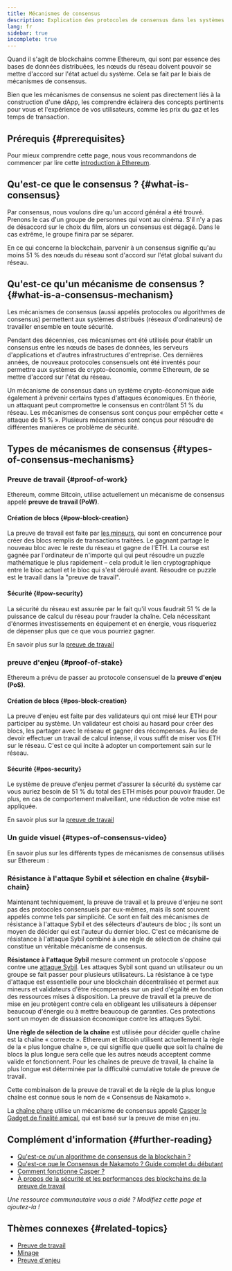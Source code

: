 ```yaml
---
title: Mécanismes de consensus
description: Explication des protocoles de consensus dans les systèmes distribués et du rôle qu'ils jouent dans Ethereum.
lang: fr
sidebar: true
incomplete: true
---
```


Quand il s'agit de blockchains comme Ethereum, qui sont par essence des bases de données distribuées, les nœuds du réseau doivent pouvoir se mettre d'accord sur l'état actuel du système. Cela se fait par le biais de mécanismes de consensus.

Bien que les mécanismes de consensus ne soient pas directement liés à la construction d'une dApp, les comprendre éclairera des concepts pertinents pour vous et l'expérience de vos utilisateurs, comme les prix du gaz et les temps de transaction.

## Prérequis {#prerequisites}

Pour mieux comprendre cette page, nous vous recommandons de commencer par lire cette [introduction à Ethereum](/developers/docs/intro-to-ethereum/).

## Qu'est-ce que le consensus ? {#what-is-consensus}

Par consensus, nous voulons dire qu'un accord général a été trouvé. Prenons le cas d'un groupe de personnes qui vont au cinéma. S'il n'y a pas de désaccord sur le choix du film, alors un consensus est dégagé. Dans le cas extrême, le groupe finira par se séparer.

En ce qui concerne la blockchain, parvenir à un consensus signifie qu'au moins 51 % des nœuds du réseau sont d'accord sur l'état global suivant du réseau.

## Qu'est-ce qu'un mécanisme de consensus ? {#what-is-a-consensus-mechanism}

Les mécanismes de consensus (aussi appelés protocoles ou algorithmes de consensus) permettent aux systèmes distribués (réseaux d'ordinateurs) de travailler ensemble en toute sécurité.

Pendant des décennies, ces mécanismes ont été utilisés pour établir un consensus entre les nœuds de bases de données, les serveurs d'applications et d'autres infrastructures d'entreprise. Ces dernières années, de nouveaux protocoles consensuels ont été inventés pour permettre aux systèmes de crypto-économie, comme Ethereum, de se mettre d'accord sur l'état du réseau.

Un mécanisme de consensus dans un système crypto-économique aide également à prévenir certains types d'attaques économiques. En théorie, un attaquant peut compromettre le consensus en contrôlant 51 % du réseau. Les mécanismes de consensus sont conçus pour empêcher cette « attaque de 51 % ». Plusieurs mécanismes sont conçus pour résoudre de différentes manières ce problème de sécurité.

<YouTube id="dylgwcPH4EA" />

## Types de mécanismes de consensus {#types-of-consensus-mechanisms}

### Preuve de travail {#proof-of-work}

Ethereum, comme Bitcoin, utilise actuellement un mécanisme de consensus appelé **preuve de travail (PoW)**.

#### Création de blocs {#pow-block-creation}

La preuve de travail est faite par [les mineurs](/developers/docs/consensus-mechanisms/pow/mining/), qui sont en concurrence pour créer des blocs remplis de transactions traitées. Le gagnant partage le nouveau bloc avec le reste du réseau et gagne de l'ETH. La course est gagnée par l'ordinateur de n'importe qui qui peut résoudre un puzzle mathématique le plus rapidement – cela produit le lien cryptographique entre le bloc actuel et le bloc qui s'est déroulé avant. Résoudre ce puzzle est le travail dans la "preuve de travail".

#### Sécurité {#pow-security}

La sécurité du réseau est assurée par le fait qu'il vous faudrait 51 % de la puissance de calcul du réseau pour frauder la chaîne. Cela nécessitant d'énormes investissements en équipement et en énergie, vous risqueriez de dépenser plus que ce que vous pourriez gagner.

En savoir plus sur la [preuve de travail](/developers/docs/consensus-mechanisms/pow/)

### preuve d'enjeu {#proof-of-stake}

Ethereum a prévu de passer au protocole consensuel de la **preuve d'enjeu (PoS)**.

#### Création de blocs {#pos-block-creation}

La preuve d'enjeu est faite par des validateurs qui ont misé leur ETH pour participer au système. Un validateur est choisi au hasard pour créer des blocs, les partager avec le réseau et gagner des récompenses. Au lieu de devoir effectuer un travail de calcul intense, il vous suffit de miser vos ETH sur le réseau. C'est ce qui incite à adopter un comportement sain sur le réseau.

#### Sécurité {#pos-security}

Le système de preuve d'enjeu permet d'assurer la sécurité du système car vous auriez besoin de 51 % du total des ETH misés pour pouvoir frauder. De plus, en cas de comportement malveillant, une réduction de votre mise est appliquée.

En savoir plus sur la [preuve de travail](/developers/docs/consensus-mechanisms/pos/)

### Un guide visuel {#types-of-consensus-video}

En savoir plus sur les différents types de mécanismes de consensus utilisés sur Ethereum :

<YouTube id="ojxfbN78WFQ" />

### Résistance à l'attaque Sybil et sélection en chaîne {#sybil-chain}

Maintenant techniquement, la preuve de travail et la preuve d'enjeu ne sont pas des protocoles consensuels par eux-mêmes, mais ils sont souvent appelés comme tels par simplicité. Ce sont en fait des mécanismes de résistance à l'attaque Sybil et des sélecteurs d'auteurs de bloc ; ils sont un moyen de décider qui est l'auteur du dernier bloc. C'est ce mécanisme de résistance à l'attaque Sybil combiné à une règle de sélection de chaîne qui constitue un véritable mécanisme de consensus.

**Résistance à l'attaque Sybil** mesure comment un protocole s'oppose contre une [attaque Sybil](https://wikipedia.org/wiki/Sybil_attack). Les attaques Sybil sont quand un utilisateur ou un groupe se fait passer pour plusieurs utilisateurs. La résistance à ce type d'attaque est essentielle pour une blockchain décentralisée et permet aux mineurs et validateurs d'être récompensés sur un pied d'égalité en fonction des ressources mises à disposition. La preuve de travail et la preuve de mise en jeu protègent contre cela en obligeant les utilisateurs à dépenser beaucoup d'énergie ou à mettre beaucoup de garanties. Ces protections sont un moyen de dissuasion économique contre les attaques Sybil.

**Une règle de sélection de la chaîne** est utilisée pour décider quelle chaîne est la chaîne « correcte ». Ethereum et Bitcoin utilisent actuellement la règle de la « plus longue chaîne », ce qui signifie que quelle que soit la chaîne de blocs la plus longue sera celle que les autres nœuds acceptent comme valide et fonctionnent. Pour les chaînes de preuve de travail, la chaîne la plus longue est déterminée par la difficulté cumulative totale de preuve de travail.

Cette combinaison de la preuve de travail et de la règle de la plus longue chaîne est connue sous le nom de « Consensus de Nakamoto ».

La [chaîne phare](/upgrades/beacon-chain/) utilise un mécanisme de consensus appelé [Casper le Gadget de finalité amical](https://arxiv.org/abs/1710.09437), qui est basé sur la preuve de mise en jeu.

## Complément d'information {#further-reading}

- [Qu'est-ce qu'un algorithme de consensus de la blockchain ?](https://academy.binance.com/en/articles/what-is-a-blockchain-consensus-algorithm)
- [Qu'est-ce que le Consensus de Nakamoto ? Guide complet du débutant](https://blockonomi.com/nakamoto-consensus/)
- [Comment fonctionne Casper ?](https://medium.com/unitychain/intro-to-casper-ffg-9ed944d98b2d)
- [À propos de la sécurité et les performances des blockchains de la preuve de travail](https://eprint.iacr.org/2016/555.pdf)

_Une ressource communautaire vous a aidé ? Modifiez cette page et ajoutez-la !_

## Thèmes connexes {#related-topics}

- [Preuve de travail](/developers/docs/consensus-mechanisms/pow/)
- [Minage](/developers/docs/consensus-mechanisms/pow/mining/)
- [Preuve d'enjeu](/developers/docs/consensus-mechanisms/pos/)
